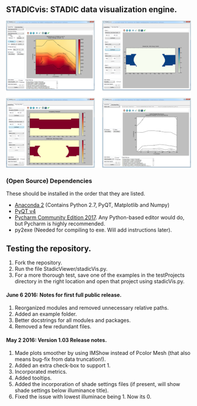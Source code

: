 ## STADICvis: STADIC data visualization engine.

![GitHub Logo](/StadicViewer/gui/__dump/titleImage.png)




### (Open Source) Dependencies
These should be installed in the order that they are listed.
* [Anaconda 2](https://repo.continuum.io/archive/Anaconda2-4.1.1-Windows-x86.exe) (Contains Python 2.7, PyQT, Matplotlib and Numpy)
* [PyQT v4](https://downloads.sourceforge.net/project/pyqt/PyQt4/PyQt-4.11.4/PyQt4-4.11.4-gpl-Py2.7-Qt4.8.7-x32.exe?r=https%3A%2F%2Fsourceforge.net%2Fprojects%2Fpyqt%2Ffiles%2FPyQt4%2FPyQt-4.11.4%2F&ts=1496769938&use_mirror=superb-sea2)
* [Pycharm Community Edition 2017](https://download.jetbrains.com/python/pycharm-community-2017.1.3.exe). Any Python-based editor would do, but Pycharm is highly recommended.
* py2exe (Needed for compiling to exe. Will add instructions later).


## Testing the repository.
1. Fork the repository.
2. Run the file StadicViewer/stadicVis.py.
3. For a more thorough test, save one of the examples in the testProjects
directory in the right location and open that project using stadicVis.py.



#### June 6 2016: Notes for first full public release.
1. Reorganized modules and removed unnecessary relative paths.
2. Added an example folder.
3. Better docstrings for all modules and packages.
4. Removed a few redundant files.

#### May 2 2016: Version 1.03 Release notes.
1. Made plots smoother by using IMShow instead of Pcolor Mesh (that also means bug-fix from data truncation!).
2. Added an extra check-box to support 1.
3. Incorporated metrics.
4. Added tooltips.
5. Added the incorporation of shade settings files (if present, will show shade settings below illuminance title).
6. Fixed the issue with lowest illuminace being 1. Now its 0. 
